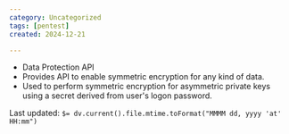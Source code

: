 ```yaml
---
category: Uncategorized
tags: [pentest]
created: 2024-12-21

---
```

- Data Protection API
- Provides API to enable symmetric encryption for any kind of data.
- Used to perform symmetric encryption for asymmetric private keys using a secret derived from user's logon password.


Last updated: `$= dv.current().file.mtime.toFormat("MMMM dd, yyyy 'at' HH:mm")`
